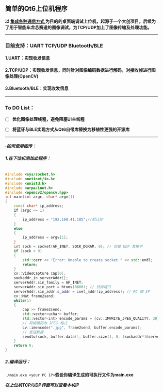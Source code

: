 ## 简单的Qt6上位机程序

**以 <u>集成各种通信方式 </u>为目的的桌面端调试上位机，起源于一个大创项目。后续为了用于智能车龙芯赛道的图像调试，为TCP/UDP加上了图像传输及处理功能。**

------



### 目前支持：UART TCP/UDP Bluetooth/BLE

#### 1.UART：实现收发信息

#### 2.TCP/UDP：实现收发信息，同时针对图像编码数据进行解码，对接收帧进行图像处理(OpenCV)

#### 3.Bluetooth/BLE：实现收发信息

------



### To DO List：

- [ ] **优化图像处理线程，避免阻塞UI主线程**

- [ ] **将蓝牙与BLE实现方式从Qt6自带库替换为移植性更强的开源库**

------

#### ***·如何使用图传：***

##### 1.在下位机添加此程序：

```c++

#include <sys/socket.h>
#include <netinet/in.h>
#include <unistd.h>
#include <arpa/inet.h>
#include <opencv2/opencv.hpp>
int main(int argc, char* argv[])
{
    const char* ip_address;
    if (argc <= 1)
    {
        ip_address = "192.168.41.185";//默认IP
    }
    else
    {
        ip_address = argv[1];
    }
    int sock = socket(AF_INET, SOCK_DGRAM, 0); // 创建 UDP 套接字
    if (sock < 0) 
    {
        std::cerr << "Error: Unable to create socket." << std::endl;
        return;
    }
	cv::VideoCapture cap(0);
    sockaddr_in serverAddr{};
    serverAddr.sin_family = AF_INET;
    serverAddr.sin_port = htons(8800); // 目标端口
    serverAddr.sin_addr.s_addr = inet_addr(ip_address); // PC 端 IP
    cv::Mat frame2send;
	while(1)
	{
		cap >> frame2send;
		std::vector<uchar> buffer;
		std::vector<int> encode_params = {cv::IMWRITE_JPEG_QUALITY, 30};
		// 将帧编码为 JPEG 格式
		cv::imencode(".jpg", frame2send, buffer,encode_params);
		// 发送数据
		sendto(sock, buffer.data(), buffer.size(), 0, (sockaddr*)&serverAddr, sizeof(serverAddr));
	}
	return 0;
}
```

#####   2.编译运行：

`./main.exe <your PC IP>`**假设你编译生成的可执行文件为main.exe**

***在上位机TCP/UDP界面可以查看本机IP***